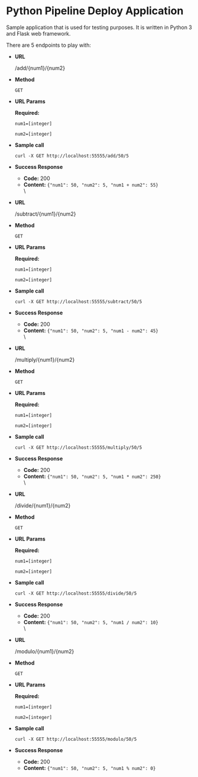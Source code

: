 # Python Pipeline Deploy Application

Sample application that is used for testing purposes.
It is written in Python 3 and Flask web framework.

There are 5 endpoints to play with:

* **URL**

    /add/{num1}/{num2}

* **Method**

    `GET`

* **URL Params**

    **Required:**

    `num1=[integer]`

    `num2=[integer]`

* **Sample call**

    `curl -X GET http://localhost:55555/add/50/5`

* **Success Response**

    * **Code:** 200 <br />
    * **Content:** `{"num1": 50, "num2": 5, "num1 + num2": 55}`
\
\
* **URL**

    /subtract/{num1}/{num2}

* **Method**

    `GET`

* **URL Params**

    **Required:**

    `num1=[integer]`

    `num2=[integer]`

* **Sample call**

    `curl -X GET http://localhost:55555/subtract/50/5`

* **Success Response**

    * **Code:** 200 <br />
    * **Content:** `{"num1": 50, "num2": 5, "num1 - num2": 45}`
\
\
* **URL**

    /multiply/{num1}/{num2}

* **Method**

    `GET`

* **URL Params**

    **Required:**

    `num1=[integer]`

    `num2=[integer]`

* **Sample call**

    `curl -X GET http://localhost:55555/multiply/50/5`

* **Success Response**

    * **Code:** 200 <br />
    * **Content:** `{"num1": 50, "num2": 5, "num1 * num2": 250}`
\
\
* **URL**

    /divide/{num1}/{num2}

* **Method**

    `GET`

* **URL Params**

    **Required:**

    `num1=[integer]`

    `num2=[integer]`

* **Sample call**

    `curl -X GET http://localhost:55555/divide/50/5`

* **Success Response**

    * **Code:** 200 <br />
    * **Content:** `{"num1": 50, "num2": 5, "num1 / num2": 10}`
\
\
* **URL**

    /modulo/{num1}/{num2}

* **Method**

    `GET`

* **URL Params**

    **Required:**

    `num1=[integer]`

    `num2=[integer]`

* **Sample call**

    `curl -X GET http://localhost:55555/modulo/50/5`

* **Success Response**

    * **Code:** 200 <br />
    * **Content:** `{"num1": 50, "num2": 5, "num1 % num2": 0}`